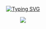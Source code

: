 <!---------- Typing SVG ---------->
<p align="center">
    <a href="https://avatars.githubusercontent.com/u/85664936?v=4">
        <img
            src="https://readme-typing-svg.herokuapp.com?size=39&width=1200&lines=Welcome+To+WhiteDevil+media+storage+[WHITE]..."
            alt="Typing SVG"
        />
    </a>
</p>



<p align="center">
  <a href="httsp://github.com/terror-boy/White">
    <img src="https://img.shields.io/github/repo-size/terror-boy/White?color=red&label=Repo%20total%20size&style=plastic">
<p align="center"> <size="50000"&width="100000">
    
    
    
    
    
    
    
    
    
    
    
